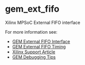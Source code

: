 # gem_ext_fifo
Xilinx MPSoC External FIFO interface 

For more information see:
* [GEM External FIFO Interface](https://docs.xilinx.com/r/en-US/ug1085-zynq-ultrascale-trm/Rx-and-Tx-FIFO-Interfaces-to-PL)
* [GEM External FIFO Timing](https://support.xilinx.com/s/article/69490?language=en_US)
* [Xilinx Support Article](https://support.xilinx.com/s/question/0D52E00006hpXE2SAM/zynq-mpsoc-gem-external-fifo-no-dma-system-configuration?language=en_US)
* [GEM Debugging Tips](https://support.xilinx.com/s/article/1027406?language=en_US)